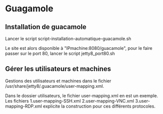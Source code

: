 # Guagamole
## Installation de guacamole
Lancer le script script-installation-automatique-guacamole.sh

Le site est alors disponible à "IPmachine:8080/guacamole", pour le faire passer sur le port 80, lancer le script jetty8_port80.sh

## Gérer les utilisateurs et machines
Gestions des utilisateurs et machines dans le fichier  /usr/share/jetty8/.guacamole/user-mapping.xml.

Dans le dossier utilisateurs, le fichier user-mapping.xml en est un exemple. Les fichiers 
 1.user-mapping-SSH.xml
 2.user-mapping-VNC.xml
 3.user-mapping-RDP.xml
explicite la construction pour ces différents protocoles.
